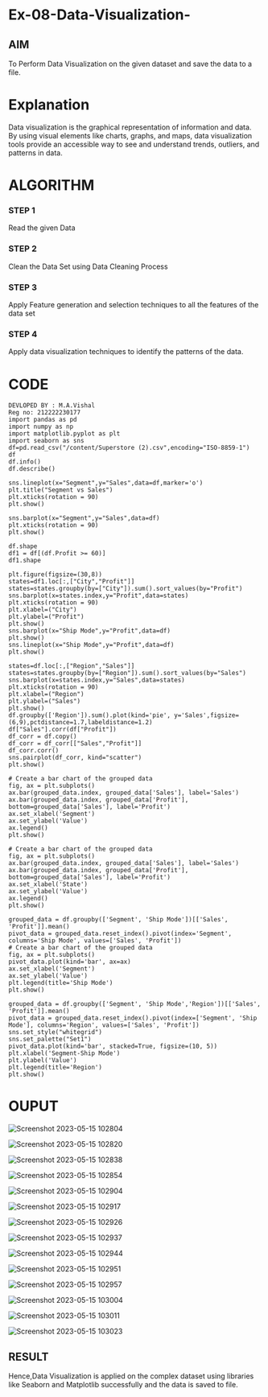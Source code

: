 # Ex-08-Data-Visualization-

## AIM
To Perform Data Visualization on the given dataset and save the data to a file. 

# Explanation
Data visualization is the graphical representation of information and data. By using visual elements like charts, graphs, and maps, data visualization tools provide an accessible way to see and understand trends, outliers, and patterns in data.

# ALGORITHM
### STEP 1
Read the given Data
### STEP 2
Clean the Data Set using Data Cleaning Process
### STEP 3
Apply Feature generation and selection techniques to all the features of the data set
### STEP 4
Apply data visualization techniques to identify the patterns of the data.


# CODE
```
DEVLOPED BY : M.A.Vishal
Reg no: 212222230177
import pandas as pd
import numpy as np
import matplotlib.pyplot as plt
import seaborn as sns
df=pd.read_csv("/content/Superstore (2).csv",encoding="ISO-8859-1")
df
df.info()
df.describe()
```
```
sns.lineplot(x="Segment",y="Sales",data=df,marker='o')
plt.title("Segment vs Sales")
plt.xticks(rotation = 90)
plt.show()

sns.barplot(x="Segment",y="Sales",data=df)
plt.xticks(rotation = 90)
plt.show()
```
```
df.shape
df1 = df[(df.Profit >= 60)]
df1.shape

plt.figure(figsize=(30,8))
states=df1.loc[:,["City","Profit"]]
states=states.groupby(by=["City"]).sum().sort_values(by="Profit")
sns.barplot(x=states.index,y="Profit",data=states)
plt.xticks(rotation = 90)
plt.xlabel=("City")
plt.ylabel=("Profit")
plt.show()
sns.barplot(x="Ship Mode",y="Profit",data=df)
plt.show()
sns.lineplot(x="Ship Mode",y="Profit",data=df)
plt.show()
```
```
states=df.loc[:,["Region","Sales"]]
states=states.groupby(by=["Region"]).sum().sort_values(by="Sales")
sns.barplot(x=states.index,y="Sales",data=states)
plt.xticks(rotation = 90)
plt.xlabel=("Region")
plt.ylabel=("Sales")
plt.show()
df.groupby(['Region']).sum().plot(kind='pie', y='Sales',figsize=(6,9),pctdistance=1.7,labeldistance=1.2)
df["Sales"].corr(df["Profit"])
df_corr = df.copy()
df_corr = df_corr[["Sales","Profit"]]
df_corr.corr()
sns.pairplot(df_corr, kind="scatter")
plt.show()
```
```grouped_data = df.groupby('Segment')[['Sales', 'Profit']].mean()
# Create a bar chart of the grouped data
fig, ax = plt.subplots()
ax.bar(grouped_data.index, grouped_data['Sales'], label='Sales')
ax.bar(grouped_data.index, grouped_data['Profit'], bottom=grouped_data['Sales'], label='Profit')
ax.set_xlabel('Segment')
ax.set_ylabel('Value')
ax.legend()
plt.show()
```
```grouped_data = df.groupby('State')[['Sales', 'Profit']].mean()
# Create a bar chart of the grouped data
fig, ax = plt.subplots()
ax.bar(grouped_data.index, grouped_data['Sales'], label='Sales')
ax.bar(grouped_data.index, grouped_data['Profit'], bottom=grouped_data['Sales'], label='Profit')
ax.set_xlabel('State')
ax.set_ylabel('Value')
ax.legend()
plt.show()
```
```
grouped_data = df.groupby(['Segment', 'Ship Mode'])[['Sales', 'Profit']].mean()
pivot_data = grouped_data.reset_index().pivot(index='Segment', columns='Ship Mode', values=['Sales', 'Profit'])
# Create a bar chart of the grouped data
fig, ax = plt.subplots()
pivot_data.plot(kind='bar', ax=ax)
ax.set_xlabel('Segment')
ax.set_ylabel('Value')
plt.legend(title='Ship Mode')
plt.show()
```
```
grouped_data = df.groupby(['Segment', 'Ship Mode','Region'])[['Sales', 'Profit']].mean()
pivot_data = grouped_data.reset_index().pivot(index=['Segment', 'Ship Mode'], columns='Region', values=['Sales', 'Profit'])
sns.set_style("whitegrid")
sns.set_palette("Set1")
pivot_data.plot(kind='bar', stacked=True, figsize=(10, 5))
plt.xlabel('Segment-Ship Mode')
plt.ylabel('Value')
plt.legend(title='Region')
plt.show()
```
# OUPUT

![Screenshot 2023-05-15 102804](https://github.com/Dharshan011/Ex-08-Data-Visualization-/assets/113497491/7c3a3622-cb9e-437d-896e-79efa313a060)

![Screenshot 2023-05-15 102820](https://github.com/Dharshan011/Ex-08-Data-Visualization-/assets/113497491/54ef1f21-eabd-40c6-a0e8-2068724af253)


![Screenshot 2023-05-15 102838](https://github.com/Dharshan011/Ex-08-Data-Visualization-/assets/113497491/01245883-f5b0-43a8-871d-f421174af8ff)


![Screenshot 2023-05-15 102854](https://github.com/Dharshan011/Ex-08-Data-Visualization-/assets/113497491/5410df8f-6112-4c03-92a3-b0539d7dbfc8)

![Screenshot 2023-05-15 102904](https://github.com/Dharshan011/Ex-08-Data-Visualization-/assets/113497491/30d7a1e0-5a2d-4201-880f-8ae7f47de151)

![Screenshot 2023-05-15 102917](https://github.com/Dharshan011/Ex-08-Data-Visualization-/assets/113497491/3d03797b-1b66-4517-a1bd-54f6374b8256)

![Screenshot 2023-05-15 102926](https://github.com/Dharshan011/Ex-08-Data-Visualization-/assets/113497491/4e4722b3-8146-437f-ade0-4dbe7ca6b093)

![Screenshot 2023-05-15 102937](https://github.com/Dharshan011/Ex-08-Data-Visualization-/assets/113497491/2cd4471b-b40f-4eda-9090-9832b6c1da28)

![Screenshot 2023-05-15 102944](https://github.com/Dharshan011/Ex-08-Data-Visualization-/assets/113497491/2ddeabc8-4a01-4f22-9171-3169a938d460)

![Screenshot 2023-05-15 102951](https://github.com/Dharshan011/Ex-08-Data-Visualization-/assets/113497491/eaa540e6-16ac-4fe0-aa5f-f2ca08b85b67)

![Screenshot 2023-05-15 102957](https://github.com/Dharshan011/Ex-08-Data-Visualization-/assets/113497491/c795e6d2-d2a0-4ef5-975b-a216a903ede1)

![Screenshot 2023-05-15 103004](https://github.com/Dharshan011/Ex-08-Data-Visualization-/assets/113497491/283c3f51-3e16-4b36-bf2e-b0566f6ad0f7)

![Screenshot 2023-05-15 103011](https://github.com/Dharshan011/Ex-08-Data-Visualization-/assets/113497491/a1d822cc-36ef-43df-94aa-167f4a09a5b3)

![Screenshot 2023-05-15 103023](https://github.com/Dharshan011/Ex-08-Data-Visualization-/assets/113497491/916c50fa-43ff-4d2b-b21a-0e45bb088491)

## RESULT
Hence,Data Visualization is applied on the complex dataset using libraries like Seaborn and Matplotlib successfully and the data is saved to file.


